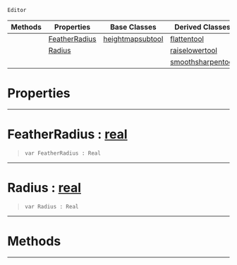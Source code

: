  `Editor`

|Methods|Properties|Base Classes|Derived Classes|
|---|---|---|---|
| |[ FeatherRadius](https://github.com/ZilchEngine/ZilchDocs/blob/master/code_reference/class_reference/heightmanipulationtool.md#featherradius-zilch-engin)|[heightmapsubtool](https://github.com/ZilchEngine/ZilchDocs/blob/master/code_reference/class_reference/heightmapsubtool.md)|[flattentool](https://github.com/ZilchEngine/ZilchDocs/blob/master/code_reference/class_reference/flattentool.md)|
| |[ Radius](https://github.com/ZilchEngine/ZilchDocs/blob/master/code_reference/class_reference/heightmanipulationtool.md#radius-zilch-engine-docum)| |[raiselowertool](https://github.com/ZilchEngine/ZilchDocs/blob/master/code_reference/class_reference/raiselowertool.md)|
| | | |[smoothsharpentool](https://github.com/ZilchEngine/ZilchDocs/blob/master/code_reference/class_reference/smoothsharpentool.md)|


 #  Properties


---  
 #  FeatherRadius : [real](https://github.com/ZilchEngine/ZilchDocs/blob/master/code_reference/nada_base_types/real.md)

> 
> ``` lang=cpp, name=Nada
> var FeatherRadius : Real


---  
 #  Radius : [real](https://github.com/ZilchEngine/ZilchDocs/blob/master/code_reference/nada_base_types/real.md)

> 
> ``` lang=cpp, name=Nada
> var Radius : Real


---  
 #  Methods


---  
 

 